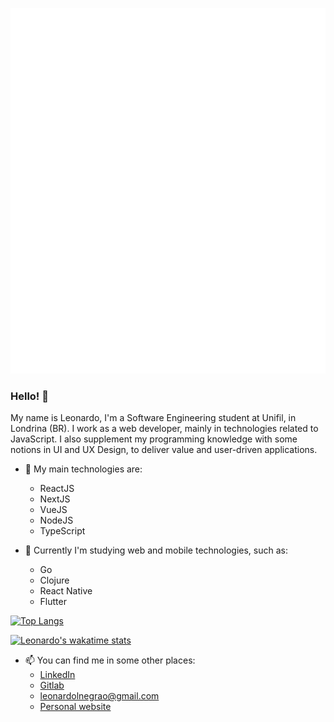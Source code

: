![Metrics](https://github.com/leonardonegrao/leonardonegrao/blob/main/github-metrics.svg)

### Hello! 👋

My name is Leonardo, I'm a Software Engineering student at Unifil, in Londrina (BR). I work as a web developer, mainly in technologies related to JavaScript. I also supplement my programming knowledge with some notions in UI and UX Design, to deliver value and user-driven applications.

- 💎 My main technologies are:
  - ReactJS
  - NextJS
  - VueJS
  - NodeJS
  - TypeScript

- 🌱 Currently I'm studying web and mobile technologies, such as:
  - Go
  - Clojure
  - React Native
  - Flutter
  
[![Top Langs](https://github-readme-stats.vercel.app/api/top-langs/?username=leonardonegrao)](https://github.com/anuraghazra/github-readme-stats)

[![Leonardo's wakatime stats](https://github-readme-stats.vercel.app/api/wakatime?username=leonardonegrao)](https://github.com/anuraghazra/github-readme-stats)

- 📫 You can find me in some other places:
  - [LinkedIn](https://www.linkedin.com/in/leonardonegrão)
  - [Gitlab](https://gitlab.com/leonardonegrao)
  - [leonardolnegrao@gmail.com](mailto:leonardolnegrao@gmail.com)
  - [Personal website](https://leonardonegrao.com)
